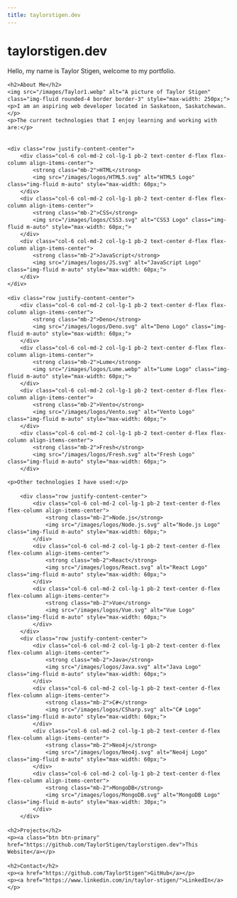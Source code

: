 ```yaml
---
title: taylorstigen.dev
---
```


<div class="container text-center">
    <h1>taylorstigen.dev</h1>
    <p>Hello, my name is Taylor Stigen, welcome to my portfolio.</p>

    <h2>About Me</h2>
    <img src="/images/Taylor1.webp" alt="A picture of Taylor Stigen" class="img-fluid rounded-4 border border-3" style="max-width: 250px;">
    <p>I am an aspiring web developer located in Saskatoon, Saskatchewan.</p>
    <p>The current technologies that I enjoy learning and working with are:</p>


    <div class="row justify-content-center">
        <div class="col-6 col-md-2 col-lg-1 pb-2 text-center d-flex flex-column align-items-center">
            <strong class="mb-2">HTML</strong>
            <img src="/images/logos/HTML5.svg" alt="HTML5 Logo" class="img-fluid m-auto" style="max-width: 60px;">
        </div>
        <div class="col-6 col-md-2 col-lg-1 pb-2 text-center d-flex flex-column align-items-center">
            <strong class="mb-2">CSS</strong>
            <img src="/images/logos/CSS3.svg" alt="CSS3 Logo" class="img-fluid m-auto" style="max-width: 60px;">
        </div>
        <div class="col-6 col-md-2 col-lg-1 pb-2 text-center d-flex flex-column align-items-center">
            <strong class="mb-2">JavaScript</strong>
            <img src="/images/logos/JS.svg" alt="JavaScript Logo" class="img-fluid m-auto" style="max-width: 60px;">
        </div>
    </div>

    <div class="row justify-content-center">
        <div class="col-6 col-md-2 col-lg-1 pb-2 text-center d-flex flex-column align-items-center">
            <strong class="mb-2">Deno</strong>
            <img src="/images/logos/Deno.svg" alt="Deno Logo" class="img-fluid m-auto" style="max-width: 60px;">
        </div>
        <div class="col-6 col-md-2 col-lg-1 pb-2 text-center d-flex flex-column align-items-center">
            <strong class="mb-2">Lume</strong>
            <img src="/images/logos/Lume.webp" alt="Lume Logo" class="img-fluid m-auto" style="max-width: 60px;">
        </div>
        <div class="col-6 col-md-2 col-lg-1 pb-2 text-center d-flex flex-column align-items-center">
            <strong class="mb-2">Vento</strong>
            <img src="/images/logos/Vento.svg" alt="Vento Logo" class="img-fluid m-auto" style="max-width: 60px;">
        </div>
        <div class="col-6 col-md-2 col-lg-1 pb-2 text-center d-flex flex-column align-items-center">
            <strong class="mb-2">Fresh</strong>
            <img src="/images/logos/Fresh.svg" alt="Fresh Logo" class="img-fluid m-auto" style="max-width: 60px;">
        </div>

</div>

    <p>Other technologies I have used:</p>

        <div class="row justify-content-center">
            <div class="col-6 col-md-2 col-lg-1 pb-2 text-center d-flex flex-column align-items-center">
                <strong class="mb-2">Node.js</strong>
                <img src="/images/logos/Node.js.svg" alt="Node.js Logo" class="img-fluid m-auto" style="max-width: 60px;">
            </div>
            <div class="col-6 col-md-2 col-lg-1 pb-2 text-center d-flex flex-column align-items-center">
                <strong class="mb-2">React</strong>
                <img src="/images/logos/React.svg" alt="React Logo" class="img-fluid m-auto" style="max-width: 60px;">
            </div>
            <div class="col-6 col-md-2 col-lg-1 pb-2 text-center d-flex flex-column align-items-center">
                <strong class="mb-2">Vue</strong>
                <img src="/images/logos/Vue.svg" alt="Vue Logo" class="img-fluid m-auto" style="max-width: 60px;">
            </div>
        </div>
        <div class="row justify-content-center">
            <div class="col-6 col-md-2 col-lg-1 pb-2 text-center d-flex flex-column align-items-center">
                <strong class="mb-2">Java</strong>
                <img src="/images/logos/Java.svg" alt="Java Logo" class="img-fluid m-auto" style="max-width: 60px;">
            </div>
            <div class="col-6 col-md-2 col-lg-1 pb-2 text-center d-flex flex-column align-items-center">
                <strong class="mb-2">C#</strong>
                <img src="/images/logos/CSharp.svg" alt="C# Logo" class="img-fluid m-auto" style="max-width: 60px;">
            </div>
            <div class="col-6 col-md-2 col-lg-1 pb-2 text-center d-flex flex-column align-items-center">
                <strong class="mb-2">Neo4j</strong>
                <img src="/images/logos/Neo4j.svg" alt="Neo4j Logo" class="img-fluid m-auto" style="max-width: 60px;">
            </div>
            <div class="col-6 col-md-2 col-lg-1 pb-2 text-center d-flex flex-column align-items-center">
                <strong class="mb-2">MongoDB</strong>
                <img src="/images/logos/MongoDB.svg" alt="MongoDB Logo" class="img-fluid m-auto" style="max-width: 30px;">
            </div>
        </div>

    <h2>Projects</h2>
    <p><a class="btn btn-primary" href="https://github.com/TaylorStigen/taylorstigen.dev">This Website</a></p>

    <h2>Contact</h2>
    <p><a href="https://github.com/TaylorStigen">GitHub</a></p>
    <p><a href="https://www.linkedin.com/in/taylor-stigen/">LinkedIn</a></p>
</div>
